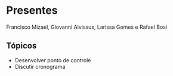 # Presentes 

Francisco Mizael, Giovanni Alvissus, Larissa Gomes e Rafael Bosi

## Tópicos 

 - Desenvolver ponto de controle
 - Discutir cronograma